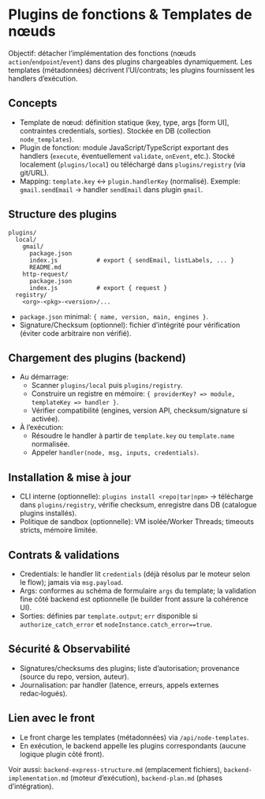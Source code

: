 # Plugins de fonctions & Templates de nœuds

Objectif: détacher l’implémentation des fonctions (nœuds `action`/`endpoint`/`event`) dans des plugins chargeables dynamiquement. Les templates (métadonnées) décrivent l’UI/contrats; les plugins fournissent les handlers d’exécution.

## Concepts
- Template de nœud: définition statique (key, type, args [form UI], contraintes credentials, sorties). Stockée en DB (collection `node_templates`).
- Plugin de fonction: module JavaScript/TypeScript exportant des handlers (`execute`, éventuellement `validate`, `onEvent`, etc.). Stocké localement (`plugins/local`) ou téléchargé dans `plugins/registry` (via git/URL).
- Mapping: `template.key` ↔ `plugin.handlerKey` (normalisé). Exemple: `gmail.sendEmail` → handler `sendEmail` dans plugin `gmail`.

## Structure des plugins
```
plugins/
  local/
    gmail/
      package.json
      index.js           # export { sendEmail, listLabels, ... }
      README.md
    http-request/
      package.json
      index.js           # export { request }
  registry/
    <org>-<pkg>-<version>/...
```

- `package.json` minimal: `{ name, version, main, engines }`.
- Signature/Checksum (optionnel): fichier d’intégrité pour vérification (éviter code arbitraire non vérifié).

## Chargement des plugins (backend)
- Au démarrage:
  - Scanner `plugins/local` puis `plugins/registry`.
  - Construire un registre en mémoire: `{ providerKey? => module, templateKey => handler }`.
  - Vérifier compatibilité (engines, version API, checksum/signature si activée).
- À l’exécution:
  - Résoudre le handler à partir de `template.key` ou `template.name` normalisée.
  - Appeler `handler(node, msg, inputs, credentials)`.

## Installation & mise à jour
- CLI interne (optionnelle): `plugins install <repo|tar|npm>` → télécharge dans `plugins/registry`, vérifie checksum, enregistre dans DB (catalogue plugins installés).
- Politique de sandbox (optionnelle): VM isolée/Worker Threads; timeouts stricts, mémoire limitée.

## Contrats & validations
- Credentials: le handler lit `credentials` (déjà résolus par le moteur selon le flow); jamais via `msg.payload`.
- Args: conformes au schéma de formulaire `args` du template; la validation fine côté backend est optionnelle (le builder front assure la cohérence UI).
- Sorties: définies par `template.output`; `err` disponible si `authorize_catch_error` et `nodeInstance.catch_error==true`.

## Sécurité & Observabilité
- Signatures/checksums des plugins; liste d’autorisation; provenance (source du repo, version, auteur).
- Journalisation: par handler (latence, erreurs, appels externes redac‑logués). 

## Lien avec le front
- Le front charge les templates (métadonnées) via `/api/node-templates`.
- En exécution, le backend appelle les plugins correspondants (aucune logique plugin côté front).

Voir aussi: `backend-express-structure.md` (emplacement fichiers), `backend-implementation.md` (moteur d’exécution), `backend-plan.md` (phases d’intégration).
